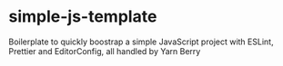# simple-js-template

Boilerplate to quickly boostrap a simple JavaScript project with ESLint, Prettier and EditorConfig, all handled by Yarn Berry
